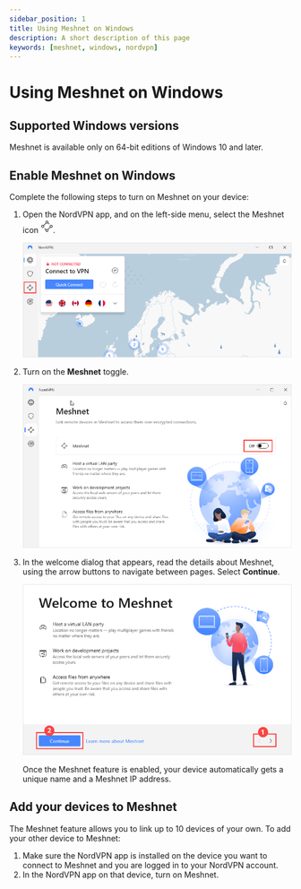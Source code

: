 ```yaml
---
sidebar_position: 1
title: Using Meshnet on Windows
description: A short description of this page
keywords: [meshnet, windows, nordvpn]
---
```

  

# Using Meshnet on Windows

## Supported Windows versions

Meshnet is available only on 64-bit editions of Windows 10 and later.

## Enable Meshnet on Windows

Complete the following steps to turn on Meshnet on your device:

1. Open the NordVPN app, and on the left-side menu, select the Meshnet icon ![Meshnet icon](./img/meshnet_icon.png).
   
   ![Select Meshnet icon](./img/select_meshnet_icon.png) 

2. Turn on the **Meshnet** toggle.

   ![Turn on Meshnet toggle](./img/turn_on_toggle.png)

3. In the welcome dialog that appears, read the details about Meshnet, using the arrow buttons to navigate between pages. Select **Continue**. 

   ![Turn on Meshnet toggle](./img/welcome_to_meshnet.png)

   Once the Meshnet feature is enabled, your device automatically gets a unique name and a Meshnet IP address.

## Add your devices to Meshnet

The Meshnet feature allows you to link up to 10 devices of your own.
To add your other device to Meshnet: 
1. Make sure the NordVPN app is installed on the device you want to connect to Meshnet and you are logged in to your NordVPN account.
2. In the NordVPN app on that device, turn on Meshnet.

